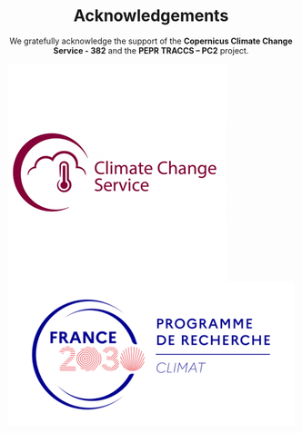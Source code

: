 
<h1 align="center" style="font-size:2em;">Acknowledgements</h1>

<p align="center">
    We gratefully acknowledge the support of the <strong>Copernicus Climate Change Service - 382</strong>
    and the <strong>PEPR TRACCS – PC2</strong> project.
</p>

[![Copernicus](img/copernicus.png)](https://climate.copernicus.eu)
[![TRACCS PC2](img/traccs.png)](https://pepr-traccs.fr/projet/pc2-invest/)
